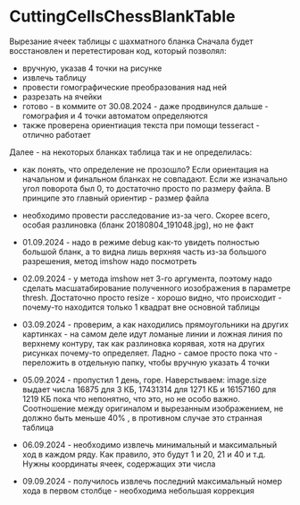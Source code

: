 # CuttingCellsChessBlankTable
Вырезание ячеек таблицы с шахматного бланка
Сначала будет восстановлен и перетестирован код, который позволял: 
  - вручную, указав 4 точки на рисунке
  - извлечь таблицу 
  - провести гомографические преобразования над ней
  - разрезать на ячейки
  - готово - в коммите от 30.08.2024 - даже продвинулся дальше - гомография и 4 точки автоматом определяются
  - также проверена ориентиация текста при помощи tesseract - отлично работает

Далее - на некоторых бланках таблица так и не определилась:
  - как понять, что определение не прозошло? Если ориентация на начальном и финальном бланках не совпадают. Если же изначально угол поворота был 0,
    то достаточно просто по размеру файла. 
    В принципе это главный ориентир - размер файла
  - необходимо провести расследование из-за чего. Скорее всего, особая разлиновка (бланк 20180804_191048.jpg), но не факт
  - 01.09.2024 - надо в режиме debug как-то увидеть полностью большой бланк, а то видна лишь верхняя часть из-за большого разрешения, метод imshow надо посмотреть
  - 02.09.2024 - у метода imshow нет 3-го аргумента, поэтому надо сделать масшатабирование полученного иозображения в параметре thresh. Достаточно просто resize - хорошо видно, что происходит - 
    почему-то находится только 1 квадрат вне основной таблицы
  - 03.09.2024 - проверим, а как находились прямоугольники на других картинках - на самом деле идут ломаные линии и ложная линия по верхнему контуру, так как
    разлиновка корявая, хотя на других рисунках почему-то определяет. Ладно - самое просто пока что - переложить в отдельную папку, чтобы вручную указать 4 точки
  - 05.09.2024 - пропустил 1 день, горе. Наверстываем:
    image.size выдает числа 16875 для 3 КБ, 17431314 для 1271 КБ и 16157160 для 1219 КБ
    пока что непонятно, что это, но не особо важно. Соотношение между оригиналом и вырезанным изображением, не должно быть меньше 40%
   , в противном случае это странная таблица

  - 06.09.2024 - необходимо извлечь минимальный и максимальный ход в каждом ряду. Как правило, это будут 1 и 20, 21 и 40 и т.д. Нужны координаты ячеек, содержащих эти числа
  - 09.09.2024 - получилось извлечь последний максимальный номер хода в первом столбце - необходима небольшая коррекция